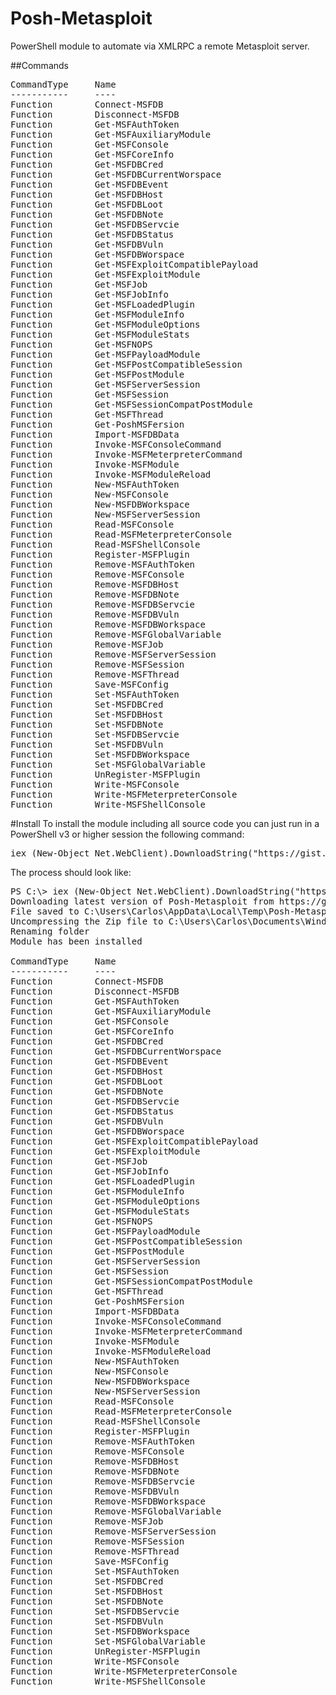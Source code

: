 Posh-Metasploit
===============

PowerShell module to automate via XMLRPC a remote Metasploit server.


##Commands
<pre>
CommandType     Name                                               ModuleName                                                                                         
-----------     ----                                               ----------                                                                                         
Function        Connect-MSFDB                                      Posh-Metasploit                                                                                    
Function        Disconnect-MSFDB                                   Posh-Metasploit                                                                                    
Function        Get-MSFAuthToken                                   Posh-Metasploit                                                                                    
Function        Get-MSFAuxiliaryModule                             Posh-Metasploit                                                                                    
Function        Get-MSFConsole                                     Posh-Metasploit                                                                                    
Function        Get-MSFCoreInfo                                    Posh-Metasploit                                                                                    
Function        Get-MSFDBCred                                      Posh-Metasploit                                                                                    
Function        Get-MSFDBCurrentWorspace                           Posh-Metasploit                                                                                    
Function        Get-MSFDBEvent                                     Posh-Metasploit                                                                                    
Function        Get-MSFDBHost                                      Posh-Metasploit                                                                                    
Function        Get-MSFDBLoot                                      Posh-Metasploit                                                                                    
Function        Get-MSFDBNote                                      Posh-Metasploit                                                                                    
Function        Get-MSFDBServcie                                   Posh-Metasploit                                                                                    
Function        Get-MSFDBStatus                                    Posh-Metasploit                                                                                    
Function        Get-MSFDBVuln                                      Posh-Metasploit                                                                                    
Function        Get-MSFDBWorspace                                  Posh-Metasploit                                                                                    
Function        Get-MSFExploitCompatiblePayload                    Posh-Metasploit                                                                                    
Function        Get-MSFExploitModule                               Posh-Metasploit                                                                                    
Function        Get-MSFJob                                         Posh-Metasploit                                                                                    
Function        Get-MSFJobInfo                                     Posh-Metasploit                                                                                    
Function        Get-MSFLoadedPlugin                                Posh-Metasploit                                                                                    
Function        Get-MSFModuleInfo                                  Posh-Metasploit                                                                                    
Function        Get-MSFModuleOptions                               Posh-Metasploit                                                                                    
Function        Get-MSFModuleStats                                 Posh-Metasploit                                                                                    
Function        Get-MSFNOPS                                        Posh-Metasploit                                                                                    
Function        Get-MSFPayloadModule                               Posh-Metasploit                                                                                    
Function        Get-MSFPostCompatibleSession                       Posh-Metasploit                                                                                    
Function        Get-MSFPostModule                                  Posh-Metasploit                                                                                    
Function        Get-MSFServerSession                               Posh-Metasploit                                                                                    
Function        Get-MSFSession                                     Posh-Metasploit                                                                                    
Function        Get-MSFSessionCompatPostModule                     Posh-Metasploit                                                                                    
Function        Get-MSFThread                                      Posh-Metasploit                                                                                    
Function        Get-PoshMSFersion                                  Posh-Metasploit                                                                                    
Function        Import-MSFDBData                                   Posh-Metasploit                                                                                    
Function        Invoke-MSFConsoleCommand                           Posh-Metasploit                                                                                    
Function        Invoke-MSFMeterpreterCommand                       Posh-Metasploit                                                                                    
Function        Invoke-MSFModule                                   Posh-Metasploit                                                                                    
Function        Invoke-MSFModuleReload                             Posh-Metasploit                                                                                    
Function        New-MSFAuthToken                                   Posh-Metasploit                                                                                    
Function        New-MSFConsole                                     Posh-Metasploit                                                                                    
Function        New-MSFDBWorkspace                                 Posh-Metasploit                                                                                    
Function        New-MSFServerSession                               Posh-Metasploit                                                                                    
Function        Read-MSFConsole                                    Posh-Metasploit                                                                                    
Function        Read-MSFMeterpreterConsole                         Posh-Metasploit                                                                                    
Function        Read-MSFShellConsole                               Posh-Metasploit                                                                                    
Function        Register-MSFPlugin                                 Posh-Metasploit                                                                                    
Function        Remove-MSFAuthToken                                Posh-Metasploit                                                                                    
Function        Remove-MSFConsole                                  Posh-Metasploit                                                                                    
Function        Remove-MSFDBHost                                   Posh-Metasploit                                                                                    
Function        Remove-MSFDBNote                                   Posh-Metasploit                                                                                    
Function        Remove-MSFDBServcie                                Posh-Metasploit                                                                                    
Function        Remove-MSFDBVuln                                   Posh-Metasploit                                                                                    
Function        Remove-MSFDBWorkspace                              Posh-Metasploit                                                                                    
Function        Remove-MSFGlobalVariable                           Posh-Metasploit                                                                                    
Function        Remove-MSFJob                                      Posh-Metasploit                                                                                    
Function        Remove-MSFServerSession                            Posh-Metasploit                                                                                    
Function        Remove-MSFSession                                  Posh-Metasploit                                                                                    
Function        Remove-MSFThread                                   Posh-Metasploit                                                                                    
Function        Save-MSFConfig                                     Posh-Metasploit                                                                                    
Function        Set-MSFAuthToken                                   Posh-Metasploit                                                                                    
Function        Set-MSFDBCred                                      Posh-Metasploit                                                                                    
Function        Set-MSFDBHost                                      Posh-Metasploit                                                                                    
Function        Set-MSFDBNote                                      Posh-Metasploit                                                                                    
Function        Set-MSFDBServcie                                   Posh-Metasploit                                                                                    
Function        Set-MSFDBVuln                                      Posh-Metasploit                                                                                    
Function        Set-MSFDBWorkspace                                 Posh-Metasploit                                                                                    
Function        Set-MSFGlobalVariable                              Posh-Metasploit                                                                                    
Function        UnRegister-MSFPlugin                               Posh-Metasploit                                                                                    
Function        Write-MSFConsole                                   Posh-Metasploit                                                                                    
Function        Write-MSFMeterpreterConsole                        Posh-Metasploit                                                                                    
Function        Write-MSFShellConsole                              Posh-Metasploit        
</pre>

#Install
To install the module including all source code you can just run in a PowerShell v3 or higher session the following command:
<pre>
iex (New-Object Net.WebClient).DownloadString("https://gist.githubusercontent.com/darkoperator/9379735/raw/4a651c122700b5002b6a60f291663c8e742f4f98/PoshMetasploit.ps1")
</pre>

The process should look like:
<pre>
PS C:\> iex (New-Object Net.WebClient).DownloadString("https://gist.githubusercontent.com/darkoperator/9379735/raw/4a651c122700b5002b6a60f291663c8e742f4f98/PoshMetasploit.ps1")
Downloading latest version of Posh-Metasploit from https://github.com/darkoperator/Posh-Metasploit/archive/master.zip
File saved to C:\Users\Carlos\AppData\Local\Temp\Posh-Metasploit.zip
Uncompressing the Zip file to C:\Users\Carlos\Documents\WindowsPowerShell\Modules
Renaming folder
Module has been installed

CommandType     Name                                               ModuleName
-----------     ----                                               ----------
Function        Connect-MSFDB                                      Posh-Metasploit
Function        Disconnect-MSFDB                                   Posh-Metasploit
Function        Get-MSFAuthToken                                   Posh-Metasploit
Function        Get-MSFAuxiliaryModule                             Posh-Metasploit
Function        Get-MSFConsole                                     Posh-Metasploit
Function        Get-MSFCoreInfo                                    Posh-Metasploit
Function        Get-MSFDBCred                                      Posh-Metasploit
Function        Get-MSFDBCurrentWorspace                           Posh-Metasploit
Function        Get-MSFDBEvent                                     Posh-Metasploit
Function        Get-MSFDBHost                                      Posh-Metasploit
Function        Get-MSFDBLoot                                      Posh-Metasploit
Function        Get-MSFDBNote                                      Posh-Metasploit
Function        Get-MSFDBServcie                                   Posh-Metasploit
Function        Get-MSFDBStatus                                    Posh-Metasploit
Function        Get-MSFDBVuln                                      Posh-Metasploit
Function        Get-MSFDBWorspace                                  Posh-Metasploit
Function        Get-MSFExploitCompatiblePayload                    Posh-Metasploit
Function        Get-MSFExploitModule                               Posh-Metasploit
Function        Get-MSFJob                                         Posh-Metasploit
Function        Get-MSFJobInfo                                     Posh-Metasploit
Function        Get-MSFLoadedPlugin                                Posh-Metasploit
Function        Get-MSFModuleInfo                                  Posh-Metasploit
Function        Get-MSFModuleOptions                               Posh-Metasploit
Function        Get-MSFModuleStats                                 Posh-Metasploit
Function        Get-MSFNOPS                                        Posh-Metasploit
Function        Get-MSFPayloadModule                               Posh-Metasploit
Function        Get-MSFPostCompatibleSession                       Posh-Metasploit
Function        Get-MSFPostModule                                  Posh-Metasploit
Function        Get-MSFServerSession                               Posh-Metasploit
Function        Get-MSFSession                                     Posh-Metasploit
Function        Get-MSFSessionCompatPostModule                     Posh-Metasploit
Function        Get-MSFThread                                      Posh-Metasploit
Function        Get-PoshMSFersion                                  Posh-Metasploit
Function        Import-MSFDBData                                   Posh-Metasploit
Function        Invoke-MSFConsoleCommand                           Posh-Metasploit
Function        Invoke-MSFMeterpreterCommand                       Posh-Metasploit
Function        Invoke-MSFModule                                   Posh-Metasploit
Function        Invoke-MSFModuleReload                             Posh-Metasploit
Function        New-MSFAuthToken                                   Posh-Metasploit
Function        New-MSFConsole                                     Posh-Metasploit
Function        New-MSFDBWorkspace                                 Posh-Metasploit
Function        New-MSFServerSession                               Posh-Metasploit
Function        Read-MSFConsole                                    Posh-Metasploit
Function        Read-MSFMeterpreterConsole                         Posh-Metasploit
Function        Read-MSFShellConsole                               Posh-Metasploit
Function        Register-MSFPlugin                                 Posh-Metasploit
Function        Remove-MSFAuthToken                                Posh-Metasploit
Function        Remove-MSFConsole                                  Posh-Metasploit
Function        Remove-MSFDBHost                                   Posh-Metasploit
Function        Remove-MSFDBNote                                   Posh-Metasploit
Function        Remove-MSFDBServcie                                Posh-Metasploit
Function        Remove-MSFDBVuln                                   Posh-Metasploit
Function        Remove-MSFDBWorkspace                              Posh-Metasploit
Function        Remove-MSFGlobalVariable                           Posh-Metasploit
Function        Remove-MSFJob                                      Posh-Metasploit
Function        Remove-MSFServerSession                            Posh-Metasploit
Function        Remove-MSFSession                                  Posh-Metasploit
Function        Remove-MSFThread                                   Posh-Metasploit
Function        Save-MSFConfig                                     Posh-Metasploit
Function        Set-MSFAuthToken                                   Posh-Metasploit
Function        Set-MSFDBCred                                      Posh-Metasploit
Function        Set-MSFDBHost                                      Posh-Metasploit
Function        Set-MSFDBNote                                      Posh-Metasploit
Function        Set-MSFDBServcie                                   Posh-Metasploit
Function        Set-MSFDBVuln                                      Posh-Metasploit
Function        Set-MSFDBWorkspace                                 Posh-Metasploit
Function        Set-MSFGlobalVariable                              Posh-Metasploit
Function        UnRegister-MSFPlugin                               Posh-Metasploit
Function        Write-MSFConsole                                   Posh-Metasploit
Function        Write-MSFMeterpreterConsole                        Posh-Metasploit
Function        Write-MSFShellConsole                              Posh-Metasploit
</pre>